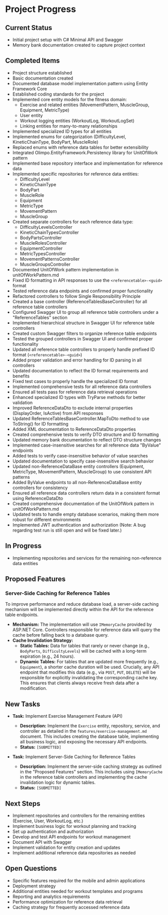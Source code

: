 # Project Progress

## Current Status
- Initial project setup with C# Minimal API and Swagger
- Memory bank documentation created to capture project context

## Completed Items
- Project structure established
- Basic documentation created
- Documented database model implementation pattern using Entity Framework Core
- Established coding standards for the project
- Implemented core entity models for the fitness domain:
  - Exercise and related entities (MovementPattern, MuscleGroup, Equipment, MetricType)
  - User entity
  - Workout logging entities (WorkoutLog, WorkoutLogSet)
  - Linking entities for many-to-many relationships
- Implemented specialized ID types for all entities
- Implemented enums for categorization (DifficultyLevel, KineticChainType, BodyPart, MuscleRole)
- Replaced enums with reference data tables for better extensibility
- Integrated Olimpo.EntityFramework.Persistency library for UnitOfWork pattern
- Implemented base repository interface and implementation for reference data
- Implemented specific repositories for reference data entities:
  - DifficultyLevel
  - KineticChainType
  - BodyPart
  - MuscleRole
  - Equipment
  - MetricType
  - MovementPattern
  - MuscleGroup
- Created separate controllers for each reference data type:
  - DifficultyLevelsController
  - KineticChainTypesController
  - BodyPartsController
  - MuscleRolesController
  - EquipmentController
  - MetricTypesController
  - MovementPatternsController
  - MuscleGroupsController
- Documented UnitOfWork pattern implementation in unitOfWorkPattern.md
- Fixed ID formatting in API responses to use the `<referencetable>-<guid>` format
- Tested reference data endpoints and confirmed proper functionality
- Refactored controllers to follow Single Responsibility Principle
- Created a base controller (ReferenceTablesBaseController) for all reference table controllers
- Configured Swagger UI to group all reference table controllers under a "ReferenceTables" section
- Implemented hierarchical structure in Swagger UI for reference table controllers
- Created custom Swagger filters to organize reference table endpoints
- Tested the grouped controllers in Swagger UI and confirmed proper functionality
- Updated all reference table controllers to properly handle prefixed ID format (`<referencetable>-<guid>`)
- Added proper validation and error handling for ID parsing in all controllers
- Updated documentation to reflect the ID format requirements and benefits
- Fixed test cases to properly handle the specialized ID format
- Implemented comprehensive tests for all reference data controllers
- Ensured all tests pass for reference data retrieval operations
- Enhanced specialized ID types with TryParse methods for better validation
- Improved ReferenceDataDto to exclude internal properties (DisplayOrder, IsActive) from API responses
- Updated ReferenceTablesBaseController.MapToDto method to use ToString() for ID formatting
- Added XML documentation to ReferenceDataDto properties
- Created comprehensive tests to verify DTO structure and ID formatting
- Updated memory bank documentation to reflect DTO structure changes
- Implemented case-insensitive searches for all reference data "ByValue" endpoints
- Added tests to verify case-insensitive behavior of value searches
- Updated documentation to specify case-insensitive search behavior
- Updated non-ReferenceDataBase entity controllers (Equipment, MetricType, MovementPattern, MuscleGroup) to use consistent API patterns
- Added ByValue endpoints to all non-ReferenceDataBase entity controllers for consistency
- Ensured all reference data controllers return data in a consistent format using ReferenceDataDto
- Created comprehensive documentation of the UnitOfWork pattern in unitOfWorkPattern.md
- Updated tests to handle empty database scenarios, making them more robust for different environments
- Implemented JWT authentication and authorization (Note: A bug regarding test run is still open and will be fixed later.)

## In Progress
- Implementing repositories and services for the remaining non-reference data entities

## Proposed Features

### Server-Side Caching for Reference Tables

To improve performance and reduce database load, a server-side caching mechanism will be implemented directly within the API for the reference table endpoints.

*   **Mechanism:** The implementation will use `IMemoryCache` provided by ASP.NET Core. Controllers responsible for reference data will query the cache before falling back to a database query.
*   **Cache Invalidation Strategy:**
    *   **Static Tables:** Data for tables that rarely or never change (e.g., `BodyParts`, `DifficultyLevels`) will be cached with a long-term expiration (e.g., 24 hours).
    *   **Dynamic Tables:** For tables that are updated more frequently (e.g., `Equipment`), a shorter cache duration will be used. Crucially, any API endpoint that modifies this data (e.g., via `POST`, `PUT`, `DELETE`) will be responsible for explicitly invalidating the corresponding cache key. This ensures that clients always receive fresh data after a modification.

## New Tasks

*   **Task:** Implement Exercise Management Feature (API)
    *   **Description:** Implement the `Exercise` entity, repository, service, and controller as detailed in the `features/exercise-management.md` document. This includes creating the database table, implementing all business logic, and exposing the necessary API endpoints.
    *   **Status:** `[SUBMITTED]`

*   **Task:** Implement Server-Side Caching for Reference Tables
    *   **Description:** Implement the server-side caching strategy as outlined in the "Proposed Features" section. This includes using `IMemoryCache` in the reference table controllers and implementing the cache invalidation logic for dynamic tables.
    *   **Status:** `[SUBMITTED]`

## Next Steps
- Implement repositories and controllers for the remaining entities (Exercise, User, WorkoutLog, etc.)
- Implement business logic for workout planning and tracking
- Set up authentication and authorization
- Develop and test API endpoints for workout management
- Document API with Swagger
- Implement validation for entity creation and updates
- Implement additional reference data repositories as needed

## Open Questions
- Specific features required for the mobile and admin applications
- Deployment strategy
- Additional entities needed for workout templates and programs
- Reporting and analytics requirements
- Performance optimization for reference data retrieval
- Caching strategy for frequently accessed reference data

